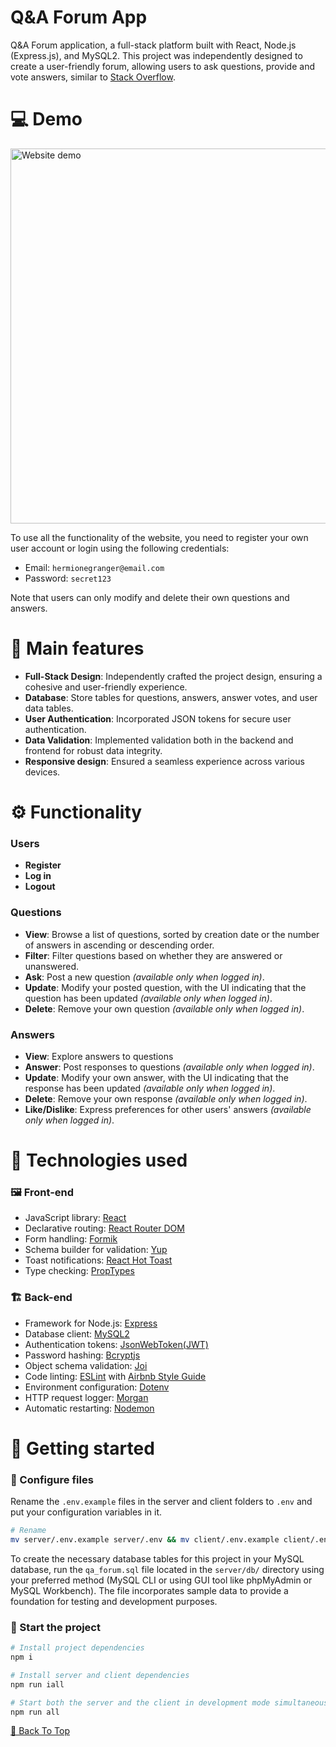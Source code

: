 # Q&A Forum App

Q&A Forum application, a full-stack platform built with React, Node.js (Express.js), and MySQL2.
This project was independently designed to create a user-friendly forum, allowing users to ask questions, provide and vote answers, similar to [Stack Overflow](https://stackoverflow.com/questions).

# 💻 Demo

<img src="client/src/assets/img/examples/example.gif" alt="Website demo" width="600" height="auto">

To use all the functionality of the website, you need to register your own user account or login using the following credentials:

- Email: `hermionegranger@email.com`
- Password: `secret123`

Note that users can only modify and delete their own questions and answers.

# 🎨 Main features

- **Full-Stack Design**: Independently crafted the project design, ensuring a cohesive and user-friendly experience.
- **Database**: Store tables for questions, answers, answer votes, and user data tables.
- **User Authentication**: Incorporated JSON tokens for secure user authentication.
- **Data Validation**: Implemented validation both in the backend and frontend for robust data integrity.
- **Responsive design**: Ensured a seamless experience across various devices.

# ⚙️ Functionality

### Users

- **Register**
- **Log in**
- **Logout**

### Questions

- **View**: Browse a list of questions, sorted by creation date or the number of answers in ascending or descending order.
- **Filter**: Filter questions based on whether they are answered or unanswered.
- **Ask**: Post a new question _(available only when logged in)_.
- **Update**: Modify your posted question, with the UI indicating that the question has been updated _(available only when logged in)_.
- **Delete**: Remove your own question _(available only when logged in)_.

### Answers

- **View**: Explore answers to questions
- **Answer**: Post responses to questions _(available only when logged in)_.
- **Update**: Modify your own answer, with the UI indicating that the response has been updated _(available only when logged in)_.
- **Delete**: Remove your own response _(available only when logged in)_.
- **Like/Dislike**: Express preferences for other users' answers _(available only when logged in)_.

# 🔧 Technologies used

### 🖼️ Front-end

- JavaScript library: [React](https://reactjs.org/)
- Declarative routing: [React Router DOM](https://reactrouter.com/en/main)
- Form handling: [Formik](https://formik.org/)
- Schema builder for validation: [Yup](https://github.com/jquense/yup)
- Toast notifications: [React Hot Toast](https://react-hot-toast.com/)
- Type checking: [PropTypes](https://github.com/facebook/prop-types/)

### 🏗️ Back-end

- Framework for Node.js: [Express](https://expressjs.com/)
- Database client: [MySQL2](https://github.com/sidorares/node-mysql2)
- Authentication tokens: [JsonWebToken(JWT)](https://github.com/auth0/node-jsonwebtoken)
- Password hashing: [Bcryptjs](https://github.com/dcodeIO/bcrypt.js)
- Object schema validation: [Joi](https://joi.dev/)
- Code linting: [ESLint](https://eslint.org/) with [Airbnb Style Guide](https://airbnb.io/javascript/react/)
- Environment configuration: [Dotenv](https://github.com/motdotla/dotenv)
- HTTP request logger: [Morgan](https://github.com/expressjs/morgan#readme)
- Automatic restarting: [Nodemon](https://nodemon.io/)

# 🚀 Getting started

### 🔨 Configure files

Rename the `.env.example` files in the server and client folders to `.env` and put your configuration variables in it.

```bash
# Rename
mv server/.env.example server/.env && mv client/.env.example client/.env
```

To create the necessary database tables for this project in your MySQL database, run the `qa_forum.sql` file located in the `server/db/` directory using your preferred method (MySQL CLI or using GUI tool like phpMyAdmin or MySQL Workbench).
The file incorporates sample data to provide a foundation for testing and development purposes.

### 🎈 Start the project

```bash
# Install project dependencies
npm i

# Install server and client dependencies
npm run iall

# Start both the server and the client in development mode simultaneously
npm run all
```

[🔼 Back To Top](#top)
